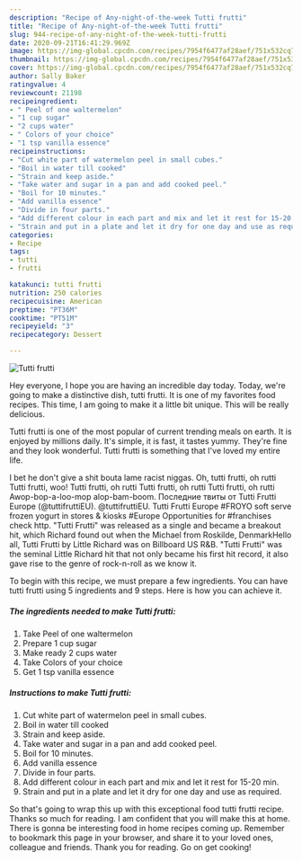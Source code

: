 ```yaml
---
description: "Recipe of Any-night-of-the-week Tutti frutti"
title: "Recipe of Any-night-of-the-week Tutti frutti"
slug: 944-recipe-of-any-night-of-the-week-tutti-frutti
date: 2020-09-21T16:41:29.969Z
image: https://img-global.cpcdn.com/recipes/7954f6477af28aef/751x532cq70/tutti-frutti-recipe-main-photo.jpg
thumbnail: https://img-global.cpcdn.com/recipes/7954f6477af28aef/751x532cq70/tutti-frutti-recipe-main-photo.jpg
cover: https://img-global.cpcdn.com/recipes/7954f6477af28aef/751x532cq70/tutti-frutti-recipe-main-photo.jpg
author: Sally Baker
ratingvalue: 4
reviewcount: 21198
recipeingredient:
- " Peel of one waltermelon"
- "1 cup sugar"
- "2 cups water"
- " Colors of your choice"
- "1 tsp vanilla essence"
recipeinstructions:
- "Cut white part of watermelon peel in small cubes."
- "Boil in water till cooked"
- "Strain and keep aside."
- "Take water and sugar in a pan and add cooked peel."
- "Boil for 10 minutes."
- "Add vanilla essence"
- "Divide in four parts."
- "Add different colour in each part and mix and let it rest for 15-20 min."
- "Strain and put in a plate and let it dry for one day and use as required."
categories:
- Recipe
tags:
- tutti
- frutti

katakunci: tutti frutti 
nutrition: 250 calories
recipecuisine: American
preptime: "PT36M"
cooktime: "PT51M"
recipeyield: "3"
recipecategory: Dessert

---
```



![Tutti frutti](https://img-global.cpcdn.com/recipes/7954f6477af28aef/751x532cq70/tutti-frutti-recipe-main-photo.jpg)

Hey everyone, I hope you are having an incredible day today. Today, we're going to make a distinctive dish, tutti frutti. It is one of my favorites food recipes. This time, I am going to make it a little bit unique. This will be really delicious.

Tutti frutti is one of the most popular of current trending meals on earth. It is enjoyed by millions daily. It's simple, it is fast, it tastes yummy. They're fine and they look wonderful. Tutti frutti is something that I've loved my entire life.

I bet he don&#39;t give a shit bouta lame racist niggas. Oh, tutti frutti, oh rutti Tutti frutti, woo! Tutti frutti, oh rutti Tutti frutti, oh rutti Tutti frutti, oh rutti Awop-bop-a-loo-mop alop-bam-boom. Последние твиты от Tutti Frutti Europe (@tuttifruttiEU). @tuttifruttiEU. Tutti Frutti Europe #FROYO soft serve frozen yogurt in stores &amp; kiosks #Europe Opportunities for #franchises check http. &#34;Tutti Frutti&#34; was released as a single and became a breakout hit, which Richard found out when the Michael from Roskilde, DenmarkHello all, Tutti Frutti by Little Richard was on Billboard US R&amp;B. &#34;Tutti Frutti&#34; was the seminal Little Richard hit that not only became his first hit record, it also gave rise to the genre of rock-n-roll as we know it.


To begin with this recipe, we must prepare a few ingredients. You can have tutti frutti using 5 ingredients and 9 steps. Here is how you can achieve it.

<!--inarticleads1-->

##### The ingredients needed to make Tutti frutti:

1. Take  Peel of one waltermelon
1. Prepare 1 cup sugar
1. Make ready 2 cups water
1. Take  Colors of your choice
1. Get 1 tsp vanilla essence




<!--inarticleads2-->

##### Instructions to make Tutti frutti:

1. Cut white part of watermelon peel in small cubes.
1. Boil in water till cooked
1. Strain and keep aside.
1. Take water and sugar in a pan and add cooked peel.
1. Boil for 10 minutes.
1. Add vanilla essence
1. Divide in four parts.
1. Add different colour in each part and mix and let it rest for 15-20 min.
1. Strain and put in a plate and let it dry for one day and use as required.




So that's going to wrap this up with this exceptional food tutti frutti recipe. Thanks so much for reading. I am confident that you will make this at home. There is gonna be interesting food in home recipes coming up. Remember to bookmark this page in your browser, and share it to your loved ones, colleague and friends. Thank you for reading. Go on get cooking!
